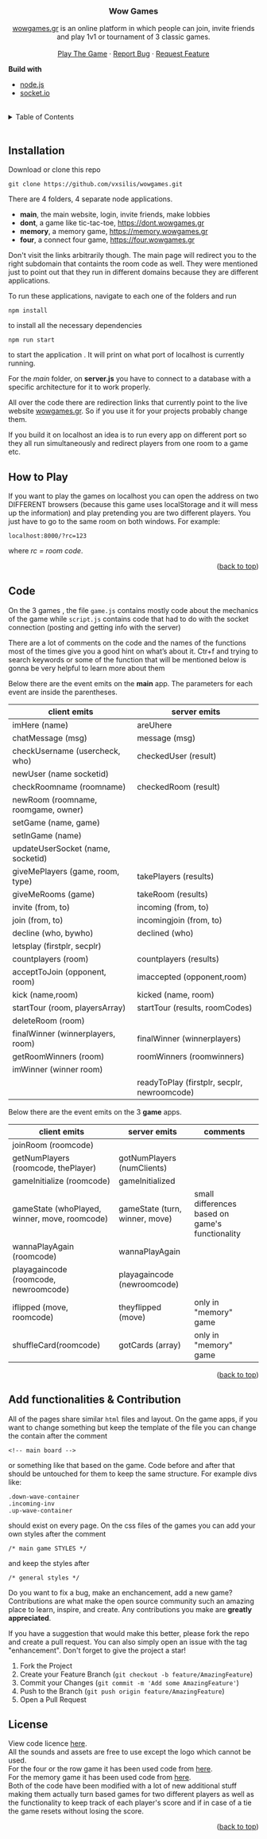 
<div id="top"></div>

<div align="center">
  <a href="https://github.com/vxsilis/wowgames">
<!--     <img src="images/18mblack.png#gh-light-mode-only" alt="Logo"  height="80"> -->

  </a>

<h3 align="center">Wow Games</h3>


[wowgames.gr](http://wowgames.gr) is an online platform in which people can join, invite friends and play 1v1 or tournament of 3 classic games.
    <br />
    <br />
    <a href="https://wowgames.gr/">Play The Game</a>
    ·
    <a href="https://github.com/vxsilis/wowgames/issues">Report Bug</a>
    ·
    <a href="https://github.com/vxsilis/wowgames/issues">Request Feature</a>

</div>

 
**Build with**

 - [node.js](https://nodejs.org/en)
 - [socket.io](http://socket.io)

</br>
<details>
  <summary>Table of Contents</summary>
  <ul>
    <li><a href="#installation">Installation</a></li>
    <li><a href="#play">How to Play</a></li>
    <li><a href="#code">Code</a></li>
    <li><a href="#function">Add Functionalities & Contributions</a></li>
    <li><a href="#license">License</a></li>
  </ul>
</details>

</br>

## Installation

  Download or clone this repo

    git clone https://github.com/vxsilis/wowgames.git


There are 4 folders, 4 separate node applications.

 - **main**, the main website, login, invite friends, make lobbies
 - **dont**, a game like tic-tac-toe, https://dont.wowgames.gr
 - **memory**, a memory game, https://memory.wowgames.gr
 - **four**, a connect four game, https://four.wowgames.gr

Don't visit the links arbitrarily though. The main page will redirect you to the right subdomain that containts the room code as well. They were mentioned just to point out that they run in different domains because they are different applications.

To run these applications, navigate to each one of the folders and run

    npm install

to install all the necessary dependencies

    npm run start

  to start the application . It will print on what port of localhost is currently running.

 For the  *main* folder, on **server.js** you have to connect to a database with a specific architecture for it to work properly.

All over the code there are redirection links that currently point to the live website [wowgames.gr](http://wowgames.gr). So if you use it for your projects probably change them.

If you build it on localhost an idea is to run every app on different port so they all run simultaneously and redirect players from one room to a game etc.  

<div id="play"></div>

## How to Play

If you want to play the games on localhost you can open the address on two DIFFERENT browsers (because this game uses localStorage and it will mess up the information) and play pretending you are two different players. You just have to go to the same room on both windows. For example:

    localhost:8000/?rc=123

 where *rc = room code*.
 
 <p align="right">(<a href="#top">back to top</a>)</p>

## Code

On the 3 games , the file `game.js` contains mostly code about the mechanics of the game while `script.js` contains code that had to do with the socket connection (posting and getting info with the server)

  
There are a lot of comments on the code and the names of the functions most of the times give you a good hint on what’s about it. Ctr+f and trying to search keywords or some of the function that will be mentioned below is gonna be very helpful to learn more about them

  
Below there are the event emits on the **main** app. The parameters for each event are inside the parentheses. 
  
|client emits| server emits  |
|--|--|
|imHere (name)| areUhere |
|chatMessage (msg)| message (msg) |
|checkUsername (usercheck, who)| checkedUser (result) |
|newUser (name socketid)|  |
|checkRoomname (roomname)| checkedRoom (result) |
|newRoom (roomname, roomgame, owner)|  |
|setGame (name, game)|  |
|setInGame (name)|  |
|updateUserSocket (name, socketid)|  |
|giveMePlayers (game, room, type)| takePlayers (results) |
|giveMeRooms (game)| takeRoom (results) |
|invite (from, to)| incoming (from, to) |
|join (from, to)| incomingjoin (from, to) |
|decline (who, bywho)|declined (who)  |
|letsplay (firstplr, secplr)|  |
|countplayers (room) | countplayers (results) |
|acceptToJoin (opponent, room)| imaccepted (opponent,room) |
|kick (name,room)|kicked (name, room)  |
|startTour (room, playersArray)| startTour (results, roomCodes) |
|deleteRoom (room)|  |
|finalWinner (winnerplayers, room)| finalWinner (winnerplayers) |
|getRoomWinners (room)|roomWinners (roomwinners)  |
|imWinner (winner room)|  |
||readyToPlay (firstplr, secplr, newroomcode)  |

Below there are the event emits on the 3 **game** apps.

|client emits| server emits  | comments| 
|--|--|--|
|joinRoom (roomcode)|  || 
|getNumPlayers (roomcode, thePlayer)|gotNumPlayers (numClients)  || 
|gameInitialize (roomcode)| gameInitialized || 
|gameState (whoPlayed, winner, move, roomcode)| gameState (turn, winner, move) |small differences based on game's functionality| 
|wannaPlayAgain (roomcode)| wannaPlayAgain || 
|playagaincode (roomcode, newroomcode)| playagaincode (newroomcode) || 
|iflipped (move, roomcode)| theyflipped (move) |only in "memory" game| 
|shuffleCard(roomcode)| gotCards (array) |only in "memory" game| 


<p align="right">(<a href="#top">back to top</a>)</p>


<div id="#function"></div>

## Add functionalities & Contribution


All of the pages share similar `html` files and layout.
On the game apps, if you want to change something but keep the template of the file you can change the contain after the comment

    <!-- main board -->
or something like that based on the game. Code before and after that should be untouched for them to keep the same structure. For example divs like:

    .down-wave-container
    .incoming-inv
    .up-wave-container
should exist on every page.
On the css files of the games you can add your own styles after the comment

    /* main game STYLES */
and keep the styles after 

    /* general styles */


Do you want to fix a bug, make an enchancement, add a new game? Contributions are what make the open source community such an amazing place to learn, inspire, and create. Any contributions you make are **greatly appreciated**.

If you have a suggestion that would make this better, please fork the repo and create a pull request. You can also simply open an issue with the tag "enhancement". Don't forget to give the project a star!

1. Fork the Project
2. Create your Feature Branch (`git checkout -b feature/AmazingFeature`)
3. Commit your Changes (`git commit -m 'Add some AmazingFeature'`)
4. Push to the Branch (`git push origin feature/AmazingFeature`)
5. Open a Pull Request


## License

View code licence [here](https://github.com/vxsilis/wowgames/blob/main/LICENSE). <br />
All the sounds and assets are free to use except the logo which cannot be used.</br>
For the four or the row game it has been used code from [here](https://github.com/jahid28/Games/tree/main/Connect4).</br>
For the memory game it has been used code from [here](https://www.codingnepalweb.com/build-memory-card-game-html-javascript).</br>
Both of the code have been modified with a lot of new additional stuff making them actually turn based games for two different players as well as the functionality to keep track of each player's score and if in case of a tie the game resets without losing the score.



<p align="right">(<a href="#top">back to top</a>)</p>
